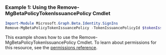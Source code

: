 ### Example 1: Using the Remove-MgBetaPolicyTokenIssuancePolicy Cmdlet
```powershell
Import-Module Microsoft.Graph.Beta.Identity.SignIns
Remove-MgBetaPolicyTokenIssuancePolicy -TokenIssuancePolicyId $tokenIssuancePolicyId
```
This example shows how to use the Remove-MgBetaPolicyTokenIssuancePolicy Cmdlet.
To learn about permissions for this resource, see the [permissions reference](/graph/permissions-reference).
